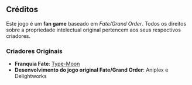 ## Créditos

Este jogo é um **fan game** baseado em *Fate/Grand Order*. Todos os direitos sobre a propriedade intelectual original pertencem aos seus respectivos criadores.

### Criadores Originais

- **Franquia Fate**: [Type-Moon](https://typemoon.com)
- **Desenvolvimento do jogo original Fate/Grand Order**: Aniplex e Delightworks
